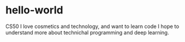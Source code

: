 # hello-world
CS50
I love cosmetics and technology, and want to learn code
I hope to understand more about technichal programming and deep learning.
